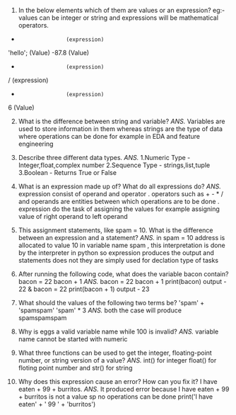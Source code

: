 1. In the below elements which of them are values or an expression? eg:- values can be
integer or string and expressions will be mathematical operators.
*                    (expression)
'hello';             (Value)
-87.8                (Value)
-                    (expression)
/                    (expression)
+                    (expression)
6                    (Value)


2. What is the difference between string and variable?
_ANS._ Variables are used to store information in them whereas strings are the type of data where operations can be done for example in EDA and feature engineering

3. Describe three different data types.
_ANS._ 1.Numeric Type - Integer,float,complex number
       2.Sequence Type - strings,list,tuple
       3.Boolean - Returns True or False 


4. What is an expression made up of? What do all expressions do?
_ANS._ expression consist of operand and operator . operators such as + - * / and operands are entities between which operations are to be done . expression do the task of assigning the values for example assigning value of right operand to left operand


5. This assignment statements, like spam = 10. What is the difference between an
expression and a statement?
_ANS._ in spam = 10 address is allocated to value 10 in variable name spam , this interpretation is done by the interpreter in python so expression produces the output and statements does not they are simply used for declation type of tasks 


6. After running the following code, what does the variable bacon contain?
bacon = 22
bacon + 1
_ANS._
bacon = 22
bacon + 1
print(bacon)
output - 22 & 
bacon = 22
print(bacon + 1)
output - 23


7. What should the values of the following two terms be?
'spam' + 'spamspam'
'spam' * 3
_ANS._ both the case will produce spamspamspam


8. Why is eggs a valid variable name while 100 is invalid?
_ANS._ variable name cannot be started with numeric 

9. What three functions can be used to get the integer, floating-point number, or string
version of a value?
_ANS._ int() for integer float() for floting point number and str() for string


10. Why does this expression cause an error? How can you fix it?
I have eaten  + 99 + burritos.
_ANS._  It produced error because I have eaten  + 99 + burritos is not a value sp no operations can be done 
print('I have eaten'  + ' 99 ' + 'burritos')